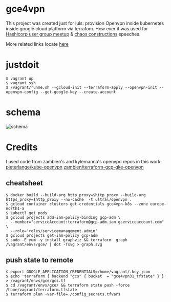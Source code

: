 # gce4vpn

This project was created just for luls: provision Openvpn inside kubernetes inside google cloud platform via terrafom. How ever it was used for [Hashicorp user group meetup](https://www.meetup.com/St-Petersburg-Russia-HashiCorp-User-Group/events/253644141/) & [chaos constructions](https://chaosconstructions.ru/) speeches. 

More related links locate [here](http://www.goncharov.xyz/gce4vpn.html)

# justdoit
```
$ vagrant up
$ vagrant ssh
$ /vagrant/runme.sh --gcloud-init --terraform-apply --openvpn-init --openvpn-config --get-google-key --create-account
```

# schema
![schema](schemas/schema.png?raw=true "Schema")

# Credits
I used code from zambien's and kylemanna's openvpn repos in this work:
[pieterlange/kube-openvpn](https://github.com/pieterlange/kube-openvpn)
[zambien/terraform-gcp-gke-openvpn](https://github.com/zambien/terraform-gcp-gke-openvpn)

## cheatsheet
```
$ docker build --build-arg http_proxy=$http_proxy --build-arg https_proxy=$http_proxy --no-cache  -t ultral/openvpn .
$ gcloud container clusters get-credentials gce4vpn-k8s --zone europe-north1-a
$ kubectl get pods
$ gcloud projects add-iam-policy-binding gcp-adm \
  --member="serviceAccount:terraform@gcp-adm.iam.gserviceaccount.com" \
  --role='roles/servicemanagement.admin'
$ gcloud projects get-iam-policy gcp-adm
$ sudo -E yum -y install graphviz && terraform  graph /vagrant/envs/gce/ | dot -Tsvg > graph.svg
```

## push state to remote
```
$ export GOOGLE_APPLICATION_CREDENTIALS=/home/vagrant/.key.json
$ echo 'terraform { backend "gcs" { bucket  = "gce4vpn31_tfstate" } }' > /vagrant/envs/gce/gcs.tf
$ cd /vagrant/envs/gce/ && terraform state push -force /home/vagrant/terraform.tfstate
$ terraform plan -var-file=./config_secrets.tfvars
```

